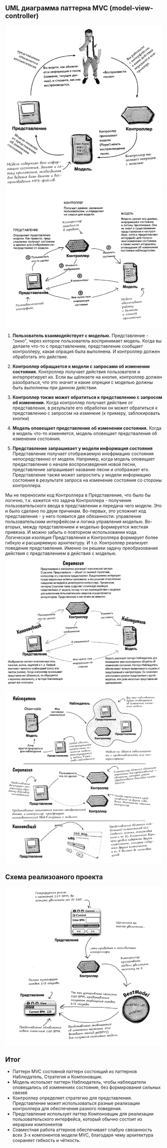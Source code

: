 ## UML диаграмма паттерна MVC (model-view-controller)
![UML паттерна MVC](https://github.com/Dzhonson64/DesignPatterns/blob/master/imgReadme/umlMVC.png)
![UML паттерна MVC подробнее](https://github.com/Dzhonson64/DesignPatterns/blob/master/imgReadme/umlMVC2.png)
1. **Пользователь взаимодействует с моделью.**
    Представление - "окно", через которое пользователь воспринимает модель. Когда вы делаете что-то с представлением, представление сообщает контроллеру, какая опрация была выполнена. И контроллер должен обработать это действие.

2. **Контроллер обращается к модели с запросами об изменении состояния.**
    Контроллер получает действия пользователя и интерпретирует их. Если вы щёлкаете на  кнопке, контроллер должен разобраться, что это значит и какие опреции с моделью должны быть выполнены при данном действии.

3. **Контроллер токже может обратиться к представлению с запросом об изменении.**
    Когда контроллер получает действие от представления, в результате его обработки он может обратиться к представлению с запросом на изменеие (к примеру, заблокировать кнопки)

4. **Модель оповещает представление об изменении состояния.**
    Когда в модель что-то изменяется, модель оповещает предстваления об изменении состояния.

5. **Представление запрашивает у модели информация состояния**
    Представление получает отображаемую инофрмацию состояния непосредственно от модели. Например, когда модель оповещает предаставление о начале воспроизведения новой песни, представление запрашивает название песни и отображает его. Представление также может запростить у модели информацию состояния в результате запроса на изменение состояния со стороны контроллера.

Мы не переносили код Контроллера в Представление, что было бы логично, т.к. кажется что задача Контроллера - получение пользовательского ввода в представлении и передача чего модели. Это и было сделано по двум причинам. Во-первых, это усложнит код представления - у него появится две обязанности: управление пользовательским интерфейсом и логика управления моделью. Во-вторых, между представлением и моделью формируется жесткая привязка. И можно забыть о повторном использовании кода. Логическая изоляция Представления и Контроллера формирует более гибкую и расширяемую архитектуру. И т.о. Контроллер реализует поведение представления. Именно он решаеи задачу преобразования действия с представлением в действия с моделью.

![UML паттерны MVC ](https://github.com/Dzhonson64/DesignPatterns/blob/master/imgReadme/umlMVC3.png)

![UML паттерны MVC ](https://github.com/Dzhonson64/DesignPatterns/blob/master/imgReadme/MVC.png)


## Схема реализоаного проекта
![UML паттерны MVC ](https://github.com/Dzhonson64/DesignPatterns/blob/master/imgReadme/MVC2.png)

## Итог

* Паттерн MVC состовной паттерн состоящий из паттернов Наблюдатель, Стратегия и Компоновщик.
* Модель использет паттерн Наблюдатель, чтобы наблюдатели оповещались об изменениях состояния, без формирования сильных связей
* Контроллер определяет стратегию для представления. Представление может использоваться разные реализации контроллера для обеспечения разного поведения.
* Представление использует паттер Компоновщик для реализации пользовательского интерфейса, который обычно состоит из иерархии компонентов
* Совместная работа аттернов обеспечивает слабую связанность всех 3-х компонентов модели MVC, благодаря чему архитектура сохраняет гибкость и чёткость.